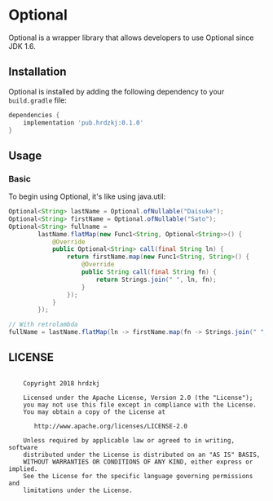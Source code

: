 # Optional

Optional is a wrapper library that allows developers to use Optional since JDK 1.6.


## Installation

Optional is installed by adding the following dependency to your `build.gradle` file:

```groovy
dependencies {
    implementation 'pub.hrdzkj:0.1.0'
}
```

## Usage

### Basic

To begin using Optional, it's like using java.util:


```java
Optional<String> lastName = Optional.ofNullable("Daisuke");
Optional<String> firstName = Optional.ofNullable("Sato");
Optional<String> fullname =
        lastName.flatMap(new Func1<String, Optional<String>>() {
            @Override
            public Optional<String> call(final String ln) {
                return firstName.map(new Func1<String, String>() {
                    @Override
                    public String call(final String fn) {
                        return Strings.join(" ", ln, fn);
                    }
                });
            }
        });

// With retrolambda
fullName = lastName.flatMap(ln -> firstName.map(fn -> Strings.join(" ", ln, fn)));
```

## LICENSE
```

    Copyright 2018 hrdzkj

    Licensed under the Apache License, Version 2.0 (the "License");
    you may not use this file except in compliance with the License.
    You may obtain a copy of the License at

       http://www.apache.org/licenses/LICENSE-2.0

    Unless required by applicable law or agreed to in writing, software
    distributed under the License is distributed on an "AS IS" BASIS,
    WITHOUT WARRANTIES OR CONDITIONS OF ANY KIND, either express or implied.
    See the License for the specific language governing permissions and
    limitations under the License.

```


